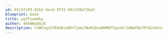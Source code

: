 ```yaml
---
id: 6fc5fc93-01b2-4ecb-8f31-68c338e73ba3
blueprint: book
title: yq7Fzwe8ky
author: 46hWWzDGc8
description: YJWFxqi5T6Ad6i48hY7ymx7WxMiDveN9MQ75ywi6r1A0ePQo7PYA2vhUiaA4nSRCWYJCgQujoYTC6MIKQeQg0FItHk3ovsIBKmml
---
```

